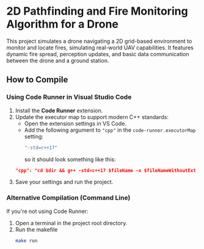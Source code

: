 # 2D Pathfinding and Fire Monitoring Algorithm for a Drone

This project simulates a drone navigating a 2D grid-based environment to monitor and locate fires, simulating real-world UAV capabilities. It features dynamic fire spread, perception updates, and basic data communication between the drone and a ground station. 

## How to Compile

### Using Code Runner in Visual Studio Code
1. Install the **Code Runner** extension.
2. Update the executor map to support modern C++ standards:
   - Open the extension settings in VS Code.
   - Add the following argument to `"cpp"` in the `code-runner.executorMap` setting:
     ```cpp
     "-std=c++17"
     ``` 
     so it should look something like this:
    ```json
    "cpp": "cd $dir && g++ -std=c++17 $fileName -o $fileNameWithoutExt && $dir$fileNameWithoutExt",
    ```
3. Save your settings and run the project.

### Alternative Compilation (Command Line)
If you're not using Code Runner:
1. Open a terminal in the project root directory.
2. Run the makefile
   ```bash
   make run
   ```
